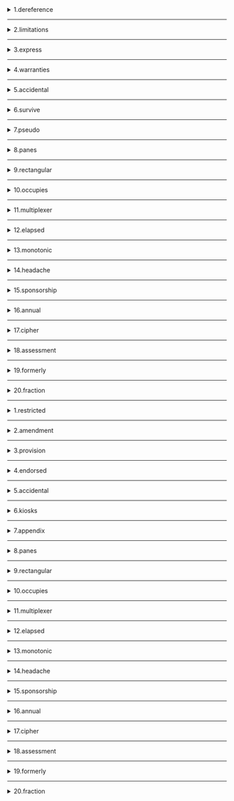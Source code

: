 <details>
<summary>1.dereference</summary>

```
n. 废弃；解除参照

```
</details>

---

<details>
<summary>2.limitations</summary>

```
n. 局限性；


```
</details>

---

<details>
<summary>3.express</summary>

```
n. 快车，快递


```
</details>

---

<details>
<summary>4.warranties</summary>

```
n. 担保；特约条款

```
</details>

---

<details>
<summary>5.accidental</summary>

```
n. 次要方面；附属的；

```
</details>

---

<details>
<summary>6.survive</summary>

```
vi. 幸存；活下来


```
</details>

---

<details>
<summary>7.pseudo</summary>

```
adj. 冒充的，假的


```
</details>

---

<details>
<summary>8.panes</summary>

```
n. 窗格


```
</details>

---

<details>
<summary>9.rectangular</summary>

```
adj. 矩形的


```
</details>

---

<details>
<summary>10.occupies</summary>

```
占领 占用的 占据



```
</details>

---

<details>
<summary>11.multiplexer</summary>

```
多工器；多路器；


```
</details>

---

<details>
<summary>12.elapsed</summary>

```
adj. 过去的，经过的


```
</details>

---

<details>
<summary>13.monotonic</summary>

```
adj. 单调的；无变化的

```
</details>

---

<details>
<summary>14.headache</summary>

```
n. 头痛；麻烦

```
</details>

---

<details>
<summary>15.sponsorship</summary>

```
n. 赞助；发起；



```
</details>

---

<details>
<summary>16.annual</summary>

```
adj. 年度的；每年的


```
</details>

---

<details>
<summary>17.cipher</summary>

```
n. 密码；暗号；


```
</details>

---

<details>
<summary>18.assessment</summary>

```
n. 评价；评定；


```
</details>

---

<details>
<summary>19.formerly</summary>

```
adv. 以前；原来


```
</details>

---

<details>
<summary>20.fraction</summary>

```
n. 分数；部分


```
</details>


--- 

<details>
<summary>1.restricted</summary>

```
adj. 受限制的；保密的

```
</details>

---

<details>
<summary>2.amendment</summary>

```
n. 修正案；改善；改正

```
</details>

---

<details>
<summary>3.provision </summary>

```
n. 规定；条款；

```
</details>

---

<details>
<summary>4.endorsed </summary>

```
n. 背书; 批注的; 违书; 赞同
```
</details>

---

<details>
<summary>5.accidental</summary>

```
n. 次要方面；附属的；

```
</details>

---

<details>
<summary>6.kiosks</summary>

```
便利站; 自助式便利站;

```
</details>

---

<details>
<summary>7.appendix</summary>

```
n. 附录

```
</details>

---

<details>
<summary>8.panes</summary>

```
n. 窗格


```
</details>

---

<details>
<summary>9.rectangular</summary>

```
adj. 矩形的


```
</details>

---

<details>
<summary>10.occupies</summary>

```
占领 占用的 占据



```
</details>

---

<details>
<summary>11.multiplexer</summary>

```
多工器；多路器；


```
</details>

---

<details>
<summary>12.elapsed</summary>

```
adj. 过去的，经过的


```
</details>

---

<details>
<summary>13.monotonic</summary>

```
adj. 单调的；无变化的

```
</details>

---

<details>
<summary>14.headache</summary>

```
n. 头痛；麻烦

```
</details>

---

<details>
<summary>15.sponsorship</summary>

```
n. 赞助；发起；



```
</details>

---

<details>
<summary>16.annual</summary>

```
adj. 年度的；每年的


```
</details>

---

<details>
<summary>17.cipher</summary>

```
n. 密码；暗号；


```
</details>

---

<details>
<summary>18.assessment</summary>

```
n. 评价；评定；


```
</details>

---

<details>
<summary>19.formerly</summary>

```
adv. 以前；原来


```
</details>

---

<details>
<summary>20.fraction</summary>

```
n. 分数；部分


```
</details>

